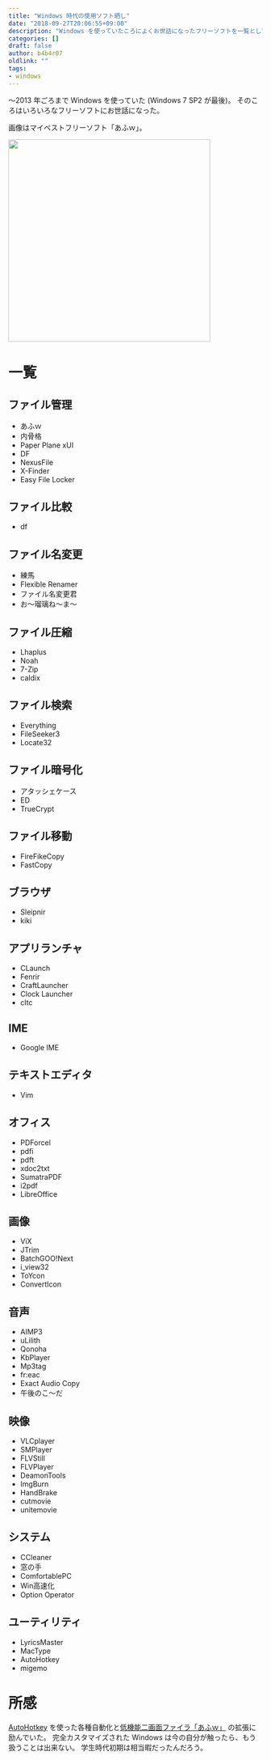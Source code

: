 ```yaml
---
title: "Windows 時代の使用ソフト晒し"
date: "2018-09-27T20:06:55+09:00"
description: "Windows を使っていたころによくお世話になったフリーソフトを一覧としてまとめる"
categories: []
draft: false
author: b4b4r07
oldlink: ""
tags:
- windows
---
```


〜2013 年ごろまで Windows を使っていた (Windows 7 SP2 が最後)。
そのころはいろいろなフリーソフトにお世話になった。

画像はマイベストフリーソフト「あふｗ」。

<img src="http://akt.d.dooo.jp/afxwss/afxwss_b0.png" width="400">

# 一覧

## ファイル管理

- あふｗ
- 内骨格
- Paper Plane xUI
- DF
- NexusFile
- X-Finder
- Easy File Locker

## ファイル比較

- df

## ファイル名変更

- 練馬
- Flexible Renamer
- ファイル名変更君
- お～瑠璃ね～ま～

## ファイル圧縮

- Lhaplus
- Noah
- 7-Zip
- caldix

## ファイル検索

- Everything
- FileSeeker3
- Locate32

## ファイル暗号化

- アタッシェケース
- ED
- TrueCrypt

## ファイル移動

- FireFikeCopy
- FastCopy

## ブラウザ

- Sleipnir
- kiki

## アプリランチャ

- CLaunch
- Fenrir
- CraftLauncher
- Clock Launcher
- cltc

## IME

- Google IME

## テキストエディタ

- Vim

## オフィス

- PDForcel
- pdfi
- pdft
- xdoc2txt
- SumatraPDF
- i2pdf
- LibreOffice

## 画像

- ViX
- JTrim
- BatchGOO!Next
- i_view32
- ToYcon
- ConvertIcon

## 音声

- AIMP3
- uLilith
- Qonoha
- KbPlayer
- Mp3tag
- fr:eac
- Exact Audio Copy
- 午後のこ～だ

## 映像

- VLCplayer
- SMPlayer
- FLVStill
- FLVPlayer
- DeamonTools
- ImgBurn
- HandBrake
- cutmovie
- unitemovie

## システム

- CCleaner
- 窓の手
- ComfortablePC
- Win高速化
- Option Operator

## ユーティリティ

- LyricsMaster
- MacType
- AutoHotkey
- migemo

# 所感

[AutoHotkey](https://autohotkey.com/) を使った各種自動化と[低機能二画面ファイラ「あふｗ」](http://akt.d.dooo.jp/akt_afxw.html) の拡張に励んでいた。
完全カスタマイズされた Windows は今の自分が触ったら、もう扱うことは出来ない。
学生時代初期は相当暇だったんだろう。
